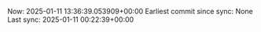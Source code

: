 Now: 2025-01-11 13:36:39.053909+00:00 Earliest commit since sync: None Last sync: 2025-01-11 00:22:39+00:00
